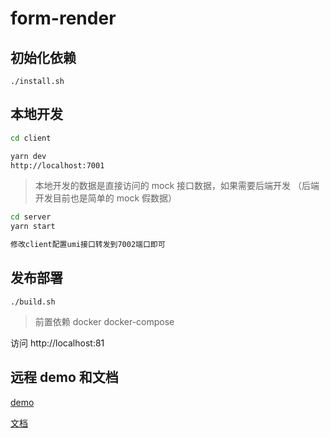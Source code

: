 # form-render

## 初始化依赖

`./install.sh`

## 本地开发

```bash
cd client

yarn dev
http://localhost:7001
```

> 本地开发的数据是直接访问的 mock 接口数据，如果需要后端开发 （后端开发目前也是简单的 mock 假数据）

```bash
cd server
yarn start

修改client配置umi接口转发到7002端口即可
```

## 发布部署

`./build.sh`

> 前置依赖 docker docker-compose

访问 http://localhost:81

## 远程 demo 和文档

[demo](http://ycid-form-render.yenmysoft.com.cn/)

[文档](http://ycid-form-render-doc.yenmysoft.com.cn/)
